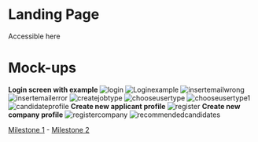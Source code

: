 # Landing Page

Accessible here

# Mock-ups
**Login screen with example**
<img src="/connect.github.io/images/Log in.png" alt="login" title="Log in">
<img src="/connect.github.io/images/Log in + input example.png" alt="Loginexample" >
<img src="/connect.github.io/images/Insert email address - wrong format.png" alt="insertemailwrong" >
<img src="/connect.github.io/images/Insert email address - no user found.png" alt="insertemailerror" >
<img src="/connect.github.io/images/Create job type.png" alt="createjobtype" >
<img src="/connect.github.io/images/Choose user type.png" alt="chooseusertype" >
<img src="/connect.github.io/images/Choose user type-1.png" alt="chooseusertype1" >
<img src="/connect.github.io/images/Candidate profile.png" alt="candidateprofile" >
**Create new applicant profile**
<img src="/connect.github.io/images/Register.png" alt="register" >
**Create new company profile**
<img src="/connect.github.io/images/Register company.png" alt="registercompany" >
<img src="/connect.github.io/images/Recommended candidates.png" alt="recommendedcandidates" >


[Milestone 1](milestone1.md)  -  [Milestone 2](milestone2.md)
